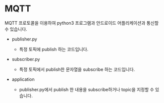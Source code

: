 # MQTT
MQTT 프로토콜을 이용하여 python3 프로그램과 안드로이드 어플리케이션과 통신할 수 있습니다.


- publisher.py
  - 특정 토픽에 publish 하는 코드입니다.
  
- subscriber.py
  - 특정 토픽에서 publish한 문자열을 subscribe 하는 코드입니다.
  
 
- application
  - publisher.py에서 publish 한 내용을 subscribe하거나 topic을 지정할 수 있습니다.
